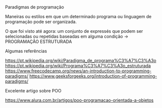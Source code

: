 Paradigmas de programação

Maneiras ou estilos em que um determinado programa ou linguagem de programação pode ser organizada.

O que foi visto até agora:
um conjunto de expressés que podem ser selecionadas ou repetidas baseadas em alguma condição -> PROGRAMAÇÃO ESTRUTURADA

Algumas referências

https://pt.wikipedia.org/wiki/Paradigma_de_programa%C3%A7%C3%A3o
https://pt.wikipedia.org/wiki/Programa%C3%A7%C3%A3o_estruturada
https://www.freecodecamp.org/news/an-introduction-to-programming-paradigms/
https://www.geeksforgeeks.org/introduction-of-programming-paradigms/

Excelente artigo sobre POO

https://www.alura.com.br/artigos/poo-programacao-orientada-a-objetos


